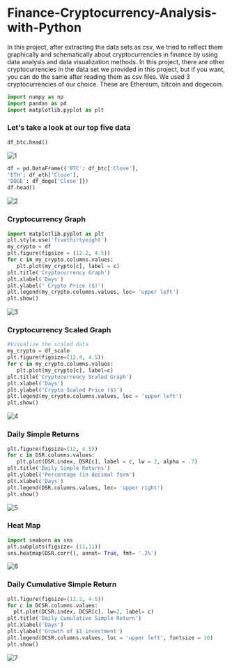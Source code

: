 # Finance-Cryptocurrency-Analysis-with-Python
In this project, after extracting the data sets as csv, we tried to reflect them graphically and schematically about cryptocurrencies in finance by using data analysis and data visualization methods. In this project, there are other cryptocurrencies in the data set we provided in this project, but if you want, you can do the same after reading them as csv files. We used 3 cryptocurrencies of our choice. These are Ethereum, bitcoin and dogecoin.

```Python
import numpy as np
import pandas as pd
import matplotlib.pyplot as plt
```
### Let's take a look at our top five data

```Python
df_btc.head()
```

![1](https://user-images.githubusercontent.com/77057546/183245584-4415aad9-90fa-469b-a8c8-21983f3208e2.png)

```Python
df = pd.DataFrame({'BTC': df_btc['Close'],
'ETH': df_eth['Close'],
'DOGE': df_doge['Close']})
df.head()
```
![2](https://user-images.githubusercontent.com/77057546/183245627-d0f3cc95-1e89-494c-a0eb-5d018f1939c2.png)

### Cryptocurrency Graph

```Python
import matplotlib.pyplot as plt
plt.style.use('fivethirtyeight')
my_crypto = df
plt.figure(figsize = (12.2, 4.5))
for c in my_crypto.columns.values:
   plt.plot(my_crypto[c], label = c)
plt.title('Cryptocurrency Graph')
plt.xlabel('Days')
plt.ylabel(' Crypto Price ($)')
plt.legend(my_crypto.columns.values, loc= 'upper left')
plt.show()
```

![3](https://user-images.githubusercontent.com/77057546/183245736-39aae06f-170e-4565-9cf8-61c6bed6bd57.png)

### Cryptocurrency Scaled Graph

```Python
#Visualize the scaled data
my_crypto = df_scale
plt.figure(figsize=(12.4, 4.5))
for c in my_crypto.columns.values:
   plt.plot(my_crypto[c], label=c)
plt.title('Cryptocurrency Scaled Graph')
plt.xlabel('Days')
plt.ylabel('Crypto Scaled Price ($)')
plt.legend(my_crypto.columns.values, loc = 'upper left')
plt.show()
```
![4](https://user-images.githubusercontent.com/77057546/183245806-8630c99a-ccc7-4f7a-b030-bd5549c1e457.png)

### Daily Simple Returns

```Python
plt.figure(figsize=(12, 4.5))
for c in DSR.columns.values:
   plt.plot(DSR.index, DSR[c], label = c, lw = 2, alpha = .7)
plt.title('Daily Simple Returns')
plt.ylabel('Percentage (in decimal form')
plt.xlabel('Days')
plt.legend(DSR.columns.values, loc= 'upper right')
plt.show()
```
![5](https://user-images.githubusercontent.com/77057546/183245879-63dacefe-20cc-4090-b32e-51f8bd854772.png)

### Heat Map

```Python
import seaborn as sns
plt.subplots(figsize= (11,11))
sns.heatmap(DSR.corr(), annot= True, fmt= '.2%')
```

![6](https://user-images.githubusercontent.com/77057546/183245943-3e82bad3-1d8a-4b5f-8b8c-9c9b9b376c54.png)

### Daily Cumulative Simple Return

```Python
plt.figure(figsize=(12.2, 4.5))
for c in DCSR.columns.values:
  plt.plot(DCSR.index, DCSR[c], lw=2, label= c)
plt.title('Daily Cumulative Simple Return')
plt.xlabel('Days')
plt.ylabel('Growth of $1 investment')
plt.legend(DCSR.columns.values, loc = 'upper left', fontsize = 10)
plt.show()
```
![7](https://user-images.githubusercontent.com/77057546/183245991-53b463e7-1509-4524-ab88-32868ec94863.png)
